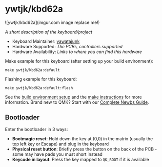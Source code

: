 # ywtjk/kbd62a

![ywtjk/kbd62a](imgur.com image replace me!)

*A short description of the keyboard/project*

* Keyboard Maintainer: [yawatajunk](https://github.com/yawatajunk)
* Hardware Supported: *The PCBs, controllers supported*
* Hardware Availability: *Links to where you can find this hardware*

Make example for this keyboard (after setting up your build environment):

    make ywtjk/kbd62a:default

Flashing example for this keyboard:

    make ywtjk/kbd62a:default:flash

See the [build environment setup](https://docs.qmk.fm/#/getting_started_build_tools) and the [make instructions](https://docs.qmk.fm/#/getting_started_make_guide) for more information. Brand new to QMK? Start with our [Complete Newbs Guide](https://docs.qmk.fm/#/newbs).

## Bootloader

Enter the bootloader in 3 ways:

* **Bootmagic reset**: Hold down the key at (0,0) in the matrix (usually the top left key or Escape) and plug in the keyboard
* **Physical reset button**: Briefly press the button on the back of the PCB - some may have pads you must short instead
* **Keycode in layout**: Press the key mapped to `QK_BOOT` if it is available
